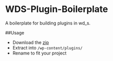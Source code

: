 # WDS-Plugin-Boilerplate

A boilerplate for building plugins in wd_s.

##Usage
- Download the [zip](https://github.com/WebDevStudios/WDS-Plugin-Boilerplate/archive/master.zip)
- Extract into `/wp-content/plugins/`
- Rename to fit your project